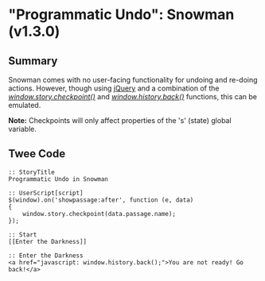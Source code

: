 # "Programmatic Undo": Snowman (v1.3.0)

## Summary

Snowman comes with no user-facing functionality for undoing and re-doing actions. However, though using [jQuery](https://jquery.com/) and a combination of the [*window.story.checkpoint()*](https://twinery.org/wiki/snowman:window-story:checkpoint) and [*window.history.back()*](https://developer.mozilla.org/en-US/docs/Web/API/Window/history) functions, this can be emulated.

<div class="alertbox information"><strong>Note:</strong> Checkpoints will only affect properties of the 's' (state) global variable.</div>

## Twee Code

```
:: StoryTitle
Programmatic Undo in Snowman

:: UserScript[script]
$(window).on('showpassage:after', function (e, data)
{
    window.story.checkpoint(data.passage.name);
});

:: Start
[[Enter the Darkness]]

:: Enter the Darkness
<a href="javascript: window.history.back();">You are not ready! Go back!</a>
```
